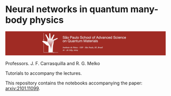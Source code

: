 # Neural networks in quantum many-body physics

![banner](banner.jpg "banner")

Professors. J. F. Carrasquilla and R. G. Melko

Tutorials to accompany the lectures.

This repository contains the notebooks accompanying the paper: [arxiv:2101.11099](https://arxiv.org/abs/2101.11099).
